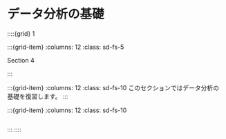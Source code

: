 # データ分析の基礎


::::{grid} 1

:::{grid-item}
:columns: 12
:class: sd-fs-5

Section 4

:::

:::{grid-item}
:columns: 12
:class: sd-fs-10
このセクションではデータ分析の基礎を復習します。
:::

:::{grid-item}
:columns: 12
:class: sd-fs-10

```{tableofcontents}
```
:::
::::